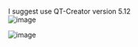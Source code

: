 I suggest use QT-Creator version 5.12  
![image](https://user-images.githubusercontent.com/76733942/218214348-f6b99f26-02eb-4d10-a3b9-a924bce57ac6.png)

![image](https://user-images.githubusercontent.com/76733942/218214759-06e9d88d-e438-47f5-8ec1-4bc003f970fd.png)
